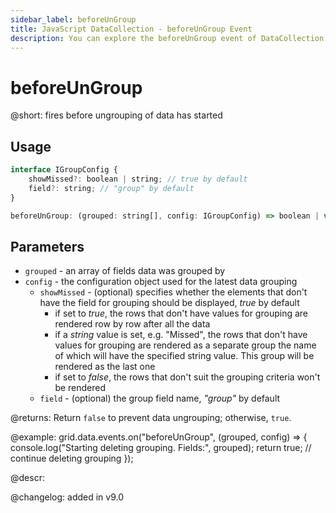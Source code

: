 ```yaml
---
sidebar_label: beforeUnGroup
title: JavaScript DataCollection - beforeUnGroup Event 
description: You can explore the beforeUnGroup event of DataCollection in the documentation of the DHTMLX JavaScript UI library. Browse developer guides and API reference, try out code examples and live demos, and download a free 30-day evaluation version of DHTMLX Suite.
---
```


# beforeUnGroup

@short: fires before ungrouping of data has started

## Usage

~~~jsx
interface IGroupConfig {
    showMissed?: boolean | string; // true by default
    field?: string; // "group" by default
}

beforeUnGroup: (grouped: string[], config: IGroupConfig) => boolean | void;
~~~

## Parameters

- `grouped` - an array of fields data was grouped by
- `config` - the configuration object used for the latest data grouping
    - `showMissed` - (optional) specifies whether the elements that don't have the field for grouping should be displayed, *true* by default
        - if set to *true*, the rows that don't have values for grouping are rendered row by row after all the data
        - if a *string* value is set, e.g. "Missed", the rows that don't have values for grouping are rendered as a separate group the name of which will have the specified string value. This group will be rendered as the last one
        - if set to *false*, the rows that don't suit the grouping criteria won't be rendered
    - `field` - (optional) the group field name, *"group"* by default

@returns:
Return `false` to prevent data ungrouping; otherwise, `true`.

@example:
grid.data.events.on("beforeUnGroup", (grouped, config) => {
    console.log("Starting deleting grouping. Fields:", grouped);
    return true; // continue deleting grouping
});

@descr:

@changelog: added in v9.0